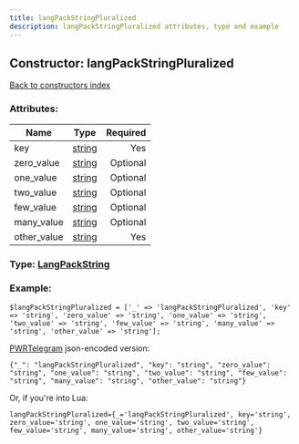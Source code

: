 ```yaml
---
title: langPackStringPluralized
description: langPackStringPluralized attributes, type and example
---
```

## Constructor: langPackStringPluralized  
[Back to constructors index](index.md)



### Attributes:

| Name     |    Type       | Required |
|----------|:-------------:|---------:|
|key|[string](../types/string.md) | Yes|
|zero\_value|[string](../types/string.md) | Optional|
|one\_value|[string](../types/string.md) | Optional|
|two\_value|[string](../types/string.md) | Optional|
|few\_value|[string](../types/string.md) | Optional|
|many\_value|[string](../types/string.md) | Optional|
|other\_value|[string](../types/string.md) | Yes|



### Type: [LangPackString](../types/LangPackString.md)


### Example:

```
$langPackStringPluralized = ['_' => 'langPackStringPluralized', 'key' => 'string', 'zero_value' => 'string', 'one_value' => 'string', 'two_value' => 'string', 'few_value' => 'string', 'many_value' => 'string', 'other_value' => 'string'];
```  

[PWRTelegram](https://pwrtelegram.xyz) json-encoded version:

```
{"_": "langPackStringPluralized", "key": "string", "zero_value": "string", "one_value": "string", "two_value": "string", "few_value": "string", "many_value": "string", "other_value": "string"}
```


Or, if you're into Lua:  


```
langPackStringPluralized={_='langPackStringPluralized', key='string', zero_value='string', one_value='string', two_value='string', few_value='string', many_value='string', other_value='string'}

```


